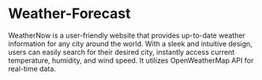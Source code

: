 # Weather-Forecast

WeatherNow is a user-friendly website that provides up-to-date weather information for any city around the world. With a sleek and intuitive design, users can easily search for their desired city, instantly access current temperature, humidity, and wind speed. It utilizes OpenWeatherMap API for real-time data.
